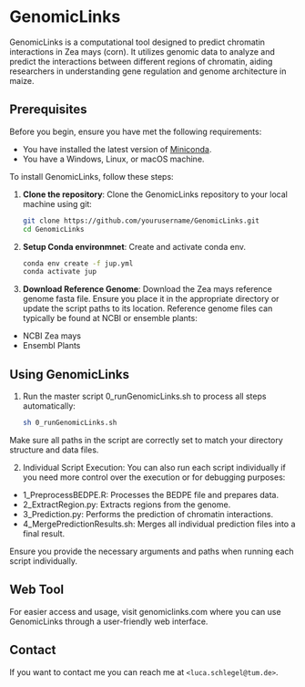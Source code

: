 # GenomicLinks

GenomicLinks is a computational tool designed to predict chromatin interactions in Zea mays (corn). 
It utilizes genomic data to analyze and predict the interactions between different regions of chromatin, aiding researchers in understanding gene regulation and genome architecture in maize.

## Prerequisites

Before you begin, ensure you have met the following requirements:
* You have installed the latest version of [Miniconda](https://docs.conda.io/en/latest/miniconda.html).
* You have a Windows, Linux, or macOS machine.


To install GenomicLinks, follow these steps:

1. **Clone the repository**:
   Clone the GenomicLinks repository to your local machine using git:
   ```bash
   git clone https://github.com/yourusername/GenomicLinks.git
   cd GenomicLinks

1. **Setup Conda environmnet**:
    Create and activate conda env.
    ```bash
    conda env create -f jup.yml
    conda activate jup

3. **Download Reference Genome**:
    Download the Zea mays reference genome fasta file. 
    Ensure you place it in the appropriate directory or update the script paths to its location. 
    Reference genome files can typically be found at NCBI or ensemble plants:

* NCBI Zea mays
* Ensembl Plants

## Using GenomicLinks

1. Run the master script 0_runGenomicLinks.sh to process all steps automatically:

    ```bash
    sh 0_runGenomicLinks.sh

Make sure all paths in the script are correctly set to match your directory structure and data files.

2. Individual Script Execution:
You can also run each script individually if you need more control over the execution or for debugging purposes:
* 1_PreprocessBEDPE.R: Processes the BEDPE file and prepares data.
* 2_ExtractRegion.py: Extracts regions from the genome.
* 3_Prediction.py: Performs the prediction of chromatin interactions.
* 4_MergePredictionResults.sh: Merges all individual prediction files into a final result.

Ensure you provide the necessary arguments and paths when running each script individually.


## Web Tool

For easier access and usage, visit genomiclinks.com where you can use GenomicLinks through a user-friendly web interface.

## Contact

If you want to contact me you can reach me at `<luca.schlegel@tum.de>`.


